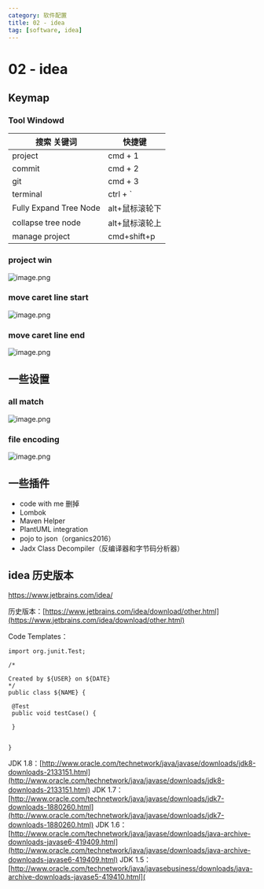 ```yaml
---
category: 软件配置
title: 02 - idea
tag: [software, idea]
---
```

# 02 - idea

## Keymap

### Tool Windowd

| 搜索 关键词            | 快捷键         |
| ---------------------- | -------------- |
| project                | cmd + 1        |
| commit                 | cmd + 2        |
| git                    | cmd + 3        |
| terminal               | ctrl + `       |
| Fully Expand Tree Node | alt+鼠标滚轮下 |
| collapse tree node     | alt+鼠标滚轮上 |
| manage project         | cmd+shift+p    |


### project win

![image.png](https://img.tianbin.cc/mbp/software/02-idea-01-project-window.jpg)

### move caret line start

![image.png](https://img.tianbin.cc/mbp/software/02-idea-02-move-start.jpg)
### move caret line end

![image.png](https://img.tianbin.cc/mbp/software/02-idea-03-move-end.jpg)

## 一些设置

### all match

![image.png](https://img.tianbin.cc/mbp/software/02-idea-04-allmatch.jpg)

### file encoding

![image.png](https://img.tianbin.cc/mbp/software/02-idea-05-fileencoding.jpg)

## 一些插件

 - code with me 删掉
 - Lombok
 - Maven Helper
 - PlantUML integration
 - pojo to json（organics2016）
 -  Jadx Class Decompiler（反编译器和字节码分析器）

## idea 历史版本
<https://www.jetbrains.com/idea/>

历史版本：[https://www.jetbrains.com/idea/download/other.html](https://www.jetbrains.com/idea/download/other.html)

Code Templates：

```
import org.junit.Test;

/*

Created by ${USER} on ${DATE}
*/
public class ${NAME} {

 @Test
 public void testCase() {

 }


}
```

JDK 1.8：[http://www.oracle.com/technetwork/java/javase/downloads/jdk8-downloads-2133151.html](http://www.oracle.com/technetwork/java/javase/downloads/jdk8-downloads-2133151.html)
JDK 1.7：[http://www.oracle.com/technetwork/java/javase/downloads/jdk7-downloads-1880260.html](http://www.oracle.com/technetwork/java/javase/downloads/jdk7-downloads-1880260.html)
JDK 1.6：[http://www.oracle.com/technetwork/java/javase/downloads/java-archive-downloads-javase6-419409.html](http://www.oracle.com/technetwork/java/javase/downloads/java-archive-downloads-javase6-419409.html)
JDK 1.5：[http://www.oracle.com/technetwork/java/javasebusiness/downloads/java-archive-downloads-javase5-419410.html](